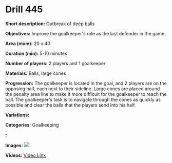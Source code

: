 # Drill 445

**Short description:**
Outbreak of deep balls

**Objectives:**
Improve the goalkeeper's role as the last defender in the game.

**Area (mxm):**
20 x 40

**Duration (min):**
5-10 minutes

**Number of players:**
2 players and 1 goalkeeper

**Materials:**
Balls, large cones

**Progression:**
The goalkeeper is located in the goal, and 2 players are on the opposing half, each next to their sideline. Large cones are placed around the penalty area line to make it more difficult for the goalkeeper to reach the ball. The goalkeeper's task is to navigate through the cones as quickly as possible and clear the balls that the players send into his half.

**Variations:**


**Categories:**
Goalkeeping

**:**


**Images:**
![](https://www.coachingfutsal.com/\images\12cf4fa9387868a78354a749f8fbab2b7739c609a9227992818c767c1ae78672bc2f9fb9d7352428360090e643061491e95fc08a8711c7620f22df9dbd9668bf4e1d8e3f9f7c6.png)

**Videos:**
[Video Link](https://www.youtube.com/embed/rskO0_ivyBI)

